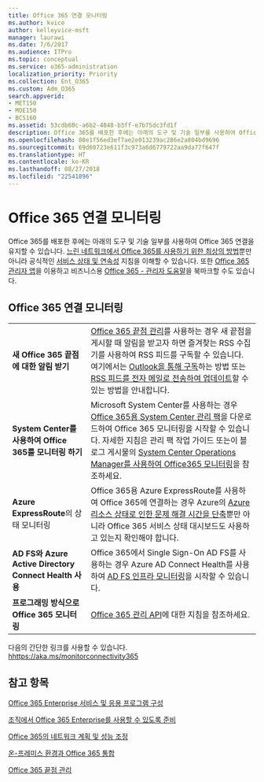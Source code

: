 ```yaml
---
title: Office 365 연결 모니터링
ms.author: kvice
author: kelleyvice-msft
manager: laurawi
ms.date: 7/6/2017
ms.audience: ITPro
ms.topic: conceptual
ms.service: o365-administration
localization_priority: Priority
ms.collection: Ent_O365
ms.custom: Adm_O365
search.appverid:
- MET150
- MOE150
- BCS160
ms.assetid: 53cdb60c-a6b2-4848-b3ff-e7b75dc3fd1f
description: Office 365를 배포한 후에는 아래의 도구 및 기술 일부를 사용하여 Office 365 연결을 유지할 수 있습니다. 느린 네트워크에서 Office 365를 사용하기 위한 최상의 방법뿐만 아니라 공식적인 서비스 상태 및 연속성 지침을 이해할 수 있습니다. 또한 Office 365 관리자 앱을 이용하고 비즈니스용 Office 365 - 관리자 도움말을 북마크할 수도 있습니다.
ms.openlocfilehash: 80e1f56ed3ef7ae2e013239ac286e2a804bd9696
ms.sourcegitcommit: 69d60723e611f3c973a6d6779722aa9da77f647f
ms.translationtype: HT
ms.contentlocale: ko-KR
ms.lasthandoff: 08/27/2018
ms.locfileid: "22541896"
---
```

# <a name="monitor-office-365-connectivity"></a>Office 365 연결 모니터링

Office 365를 배포한 후에는 아래의 도구 및 기술 일부를 사용하여 Office 365 연결을 유지할 수 있습니다. [느린 네트워크에서 Office 365를 사용하기 위한 최상의 방법](https://support.office.com/article/fd16c8d2-4799-4c39-8fd7-045f06640166)뿐만 아니라 공식적인 [서비스 상태 및 연속성](https://technet.microsoft.com/library/office-365-service-health.aspx) 지침을 이해할 수 있습니다. 또한 [Office 365 관리자 앱](https://blogs.office.com/2015/03/13/administer-on-the-go-with-the-updated-office-365-admin-app/)을 이용하고 비즈니스용 [Office 365 - 관리자 도움말](https://support.office.com/article/17d3ff3f-3601-466e-b5a1-482b31cfb791)을 북마크할 수도 있습니다.
  
## <a name="monitoring-office-365-connectivity"></a>Office 365 연결 모니터링

|||
|:-----|:-----|
|**새 Office 365 끝점에 대한 알림 받기** <br/> |[Office 365 끝점 관리](https://support.office.com/article/99cab9d4-ef59-4207-9f2b-3728eb46bf9a)를 사용하는 경우 새 끝점을 게시할 때 알림을 받고자 하면 즐겨찾는 RSS 수집기를 사용하여 RSS 피드를 구독할 수 있습니다. 여기에서는 [Outlook을 통해 구독](https://go.microsoft.com/fwlink/p/?LinkId=532416)하는 방법 또는 [RSS 피드를 전자 메일로 전송하여 업데이트](https://go.microsoft.com/fwlink/p/?LinkId=532417)할 수 있는 방법을 안내합니다.<br/> |
|**System Center를 사용하여 Office 365를 모니터링 하기** <br/> |Microsoft System Center를 사용하는 경우 [Office 365용 System Center 관리 팩](https://www.microsoft.com/download/details.aspx?id=43708)을 다운로드하여 Office 365 모니터링을 시작할 수 있습니다. 자세한 지침은 관리 팩 작업 가이드 또는이 블로그 게시물의 [System Center Operations Manager를 사용하여 Office365 모니터링](https://blogs.msdn.com/b/mvpawardprogram/archive/2015/07/08/office365-monitoring-using-system-centre-operations-manager.aspx)을 참조하세요. <br/> |
|**Azure ExpressRoute**의 상태 모니터링 <br/> |Office 365용 Azure ExpressRoute를 사용하여 Office 365에 연결하는 경우 Azure의 [Azure 리소스 상태로 인한 문제 해결 시간을 단축](https://azure.microsoft.com/blog/reduce-troubleshooting-time-with-azure-resource-health/)뿐만 아니라 Office 365 서비스 상태 대시보드도 사용하고 있는지 확인해야 합니다. <br/> |
|**AD FS와 Azure Active Directory Connect Health 사용** <br/> |Office 365에서 Single Sign-On AD FS를 사용하는 경우 Azure AD Connect Health를 사용하여 [AD FS 인프라 모니터링](https://azure.microsoft.com/documentation/articles/active-directory-aadconnect-health-adfs/)을 시작할 수 있습니다.  <br/> |
|**프로그래밍 방식으로 Office 365 모니터링** <br/> |[Office 365 관리 API](https://msdn.microsoft.com/library/jj984343%28v=office.15%29.aspx)에 대한 지침을 참조하세요.  <br/> |

다음의 간단한 링크를 사용할 수 있습니다. [hhttps://aka.ms/monitorconnectivity365](https://aka.ms/monitorconnectivity365)
  
## <a name="see-also"></a>참고 항목

[Office 365 Enterprise 서비스 및 응용 프로그램 구성](configure-services-and-applications.md)
  
[조직에서 Office 365 Enterprise를 사용할 수 있도록 준비](get-your-organization-ready-for-office-365.md)
  
[Office 365의 네트워크 계획 및 성능 조정](network-planning-and-performance.md)
  
[온-프레미스 환경과 Office 365 통합](office-365-integration.md)
  
[Office 365 끝점 관리](https://support.office.com/article/99cab9d4-ef59-4207-9f2b-3728eb46bf9a)
